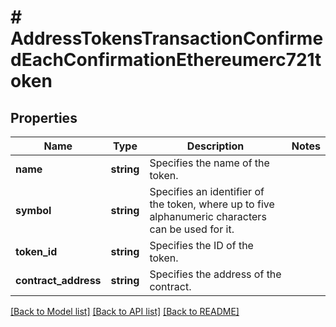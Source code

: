 # # AddressTokensTransactionConfirmedEachConfirmationEthereumerc721token

## Properties

Name | Type | Description | Notes
------------ | ------------- | ------------- | -------------
**name** | **string** | Specifies the name of the token. |
**symbol** | **string** | Specifies an identifier of the token, where up to five alphanumeric characters can be used for it. |
**token_id** | **string** | Specifies the ID of the token. |
**contract_address** | **string** | Specifies the address of the contract. |

[[Back to Model list]](../../README.md#models) [[Back to API list]](../../README.md#endpoints) [[Back to README]](../../README.md)
